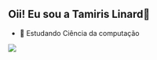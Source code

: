  ## Oii! Eu sou a Tamiris Linard👋

- 🌱 Estudando Ciência da computação

<div> 
  <a href = "https://mail.google.com/mail/u/0/#inbox"><img src="https://img.shields.io/badge/Gmail-D14836?style=for-the-badge&logo=gmail&logoColor=white" target="_blank"></a>
  
</div>

